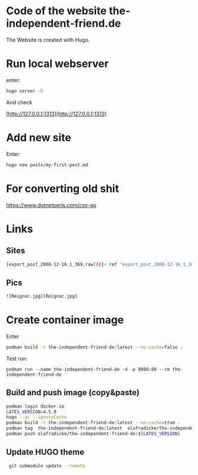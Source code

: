 Code of the website the-independent-friend.de
=============================================

The Website is created with Hugo.

# Run local webserver #

enter:

```bash
hugo server -D
```
And check

[http://127.0.0.1:1313](http://127.0.0.1:1313)

# Add new site #

Enter:

```bash
hugo new posts/my-first-post.md
```

# For converting old shit #

https://www.dotnetperls.com/csv-go

# Links #

## Sites ##

```bash
[export_post_2008-12-16_1_369.raw]({{< ref "export_post_2008-12-16_1_369.raw" "amp" >}})
```

## Pics ##

```bash
![Reignac.jpg](Reignac.jpg)
```


# Create container image

Enter

```bash
podman build -t the-independent-friend-de:latest --no-cache=false .
```

Test run:

```
podman run --name the-independent-friend-de -d -p 8080:80 --rm the-independent-friend-de
```


Build and push image (copy&paste)
---------------------------------

```bash
podman login docker.io
LATES_VERSION=4.5.9
hugo --gc --ignoreCache
podman build -t the-independent-friend-de:latest --no-cache=true .
podman tag  the-independent-friend-de:latest  olafradicke/the-independent-friend-de:${LATES_VERSION}
podman push olafradicke/the-independent-friend-de:${LATES_VERSION}
```

Update HUGO theme
-----------------

```bash
 git submodule update --remote
 ```